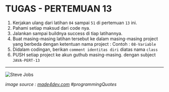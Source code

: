 # TUGAS - PERTEMUAN 13

1. Kerjakan ulang dari latihan `04` sampai `51` di pertemuan `13` ini.
2. Pahami setiap maksud dari code nya.
3. Jalankan sampai buildnya success di tiap latihannya.
4. Buat masing-masing latihan tersebut ke dalam masing-masing project yang berbeda dengan ketentuan nama project :       Contoh : `08-Variable`
5. Didalam codingan, berikan `comment identitas diri` diatas nama `class`
6. PUSH setiap project ke akun guthub masing-masing. dengan subject `JAVA-PERT-13`

---- 

![Steve Jobs](https://encrypted-tbn0.gstatic.com/images?q=tbn%3AANd9GcQ0DHtd3ACLG0o8ZrMP_4M3s0vxyGOLrYiZZnaTp0fiVia7w3yV)

*image source : [made4dev.com](https://made4dev.com/) #programmingQuotes*